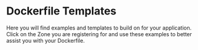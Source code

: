 # Dockerfile Templates

Here you will find examples and templates to build on for your application. Click on the Zone you are registering for and use these examples to better assist you with your Dockerfile.

